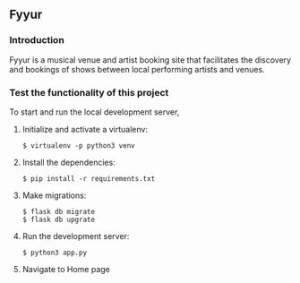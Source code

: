 Fyyur
-----

### Introduction

Fyyur is a musical venue and artist booking site that facilitates the discovery and bookings of shows between local performing artists and venues.


### Test the functionality of this project

To start and run the local development server,

1. Initialize and activate a virtualenv:
    ```
    $ virtualenv -p python3 venv
    ```
2. Install the dependencies:
    ```
    $ pip install -r requirements.txt
    ```

3. Make migrations:
    ```
    $ flask db migrate
    $ flask db upgrate
    ```

4. Run the development server:
    ```
    $ python3 app.py
    ```

5. Navigate to Home page 
